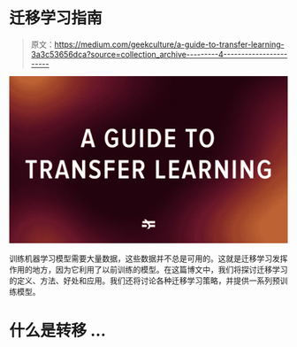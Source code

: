 # 迁移学习指南

> 原文：<https://medium.com/geekculture/a-guide-to-transfer-learning-3a3c53656dca?source=collection_archive---------4----------------------->

![](img/992824b6fb801ef2f001d2497d205d92.png)

训练机器学习模型需要大量数据，这些数据并不总是可用的。这就是迁移学习发挥作用的地方，因为它利用了以前训练的模型。在这篇博文中，我们将探讨迁移学习的定义、方法、好处和应用。我们还将讨论各种迁移学习策略，并提供一系列预训练模型。

# **什么是转移** …